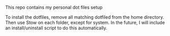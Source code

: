 This repo contains my personal dot files setup

To install the dotfiles, remove all matching dotfiled from the home directory. Then use Stow on each folder, except for system. In the future, I will include an install/uninstall script to do this automatically. 


